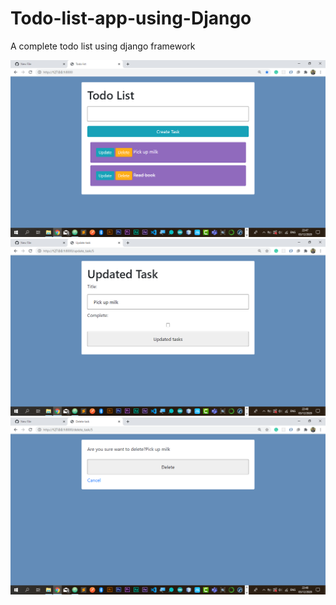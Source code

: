 # Todo-list-app-using-Django

A complete todo list using django framework

![alt text](https://github.com/mohamedessamcs96/Todo-list-app-using-Django/blob/master/images/todohome.png)
![alt text](https://github.com/mohamedessamcs96/Todo-list-app-using-Django/blob/master/images/updatetodo.png)
![alt text](https://github.com/mohamedessamcs96/Todo-list-app-using-Django/blob/master/images/deletetodo.png)

